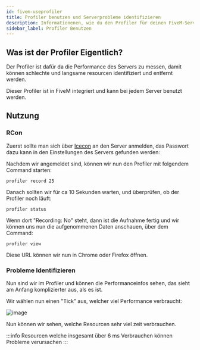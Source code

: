 ```yaml
---
id: fivem-useprofiler
title: Profiler benutzen und Serverprobleme identifizieren
description: Informationenen, wie du den Profiler für deinen FiveM-Server on ZAP-Hosting zur Problemidentifizierung benutzt und interpretierst - ZAP-Hosting.com Dokumentationen
sidebar_label: Profiler Benutzen
---
```


## Was ist der Profiler Eigentlich?

Der Profiler ist dafür da die Performance des Servers zu messen, damit können schlechte und langsame resourcen identifiziert und entfernt werden.

Dieser Profiler ist in FiveM integriert und kann bei jedem Server benutzt werden.

## Nutzung


### RCon

Zuerst sollte man sich über [Icecon](https://github.com/icedream/icecon/releases) an den Server anmelden, das Passwort dazu kann in den Einstellungen des Servers gefunden werden:


Nachdem wir angemeldet sind, können wir nun den Profiler mit folgendem Command starten:

```
profiler record 25
```

Danach sollten wir für ca 10 Sekunden warten, und überprüfen, ob der Profiler noch läuft:

```
profiler status
```


Wenn dort "Recording: No" steht, dann ist die Aufnahme fertig und wir können uns nun die aufgenommenen Daten anschauen, über dem Command:

```
profiler view
```

Diese URL können wir nun in Chrome oder Firefox öffnen.


### Probleme Identifizieren

Nun sind wir im Profiler und können die Performanceinfos sehen, das sieht am Anfang komplizierter aus, als es ist.

Wir wählen nun einen "Tick" aus, welcher viel Performance verbraucht:

![image](https://user-images.githubusercontent.com/13604413/159169936-a7e25065-a425-442f-bf58-a4b766932eae.png)

Nun können wir sehen, welche Resourcen sehr viel zeit verbrauchen.


:::info
Resourcen welche insgesamt über 6 ms Verbrauchen können Probleme verursachen
:::

